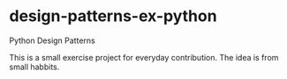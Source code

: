 # design-patterns-ex-python
Python Design Patterns

This is a small exercise project for everyday contribution. The idea is from small habbits.
